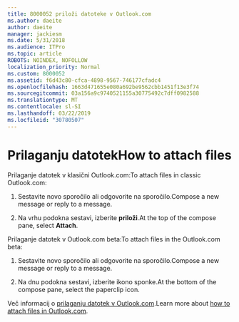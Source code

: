 ```yaml
---
title: 8000052 priloži datoteke v Outlook.com
ms.author: daeite
author: daeite
manager: jackiesm
ms.date: 5/31/2018
ms.audience: ITPro
ms.topic: article
ROBOTS: NOINDEX, NOFOLLOW
localization_priority: Normal
ms.custom: 8000052
ms.assetid: f6d43c80-cfca-4898-9567-746177cfadc4
ms.openlocfilehash: 1663d471655e080a692be9562cbb1451f13e3f74
ms.sourcegitcommit: 03a156a9c9740521155a30775492c7dff0982588
ms.translationtype: MT
ms.contentlocale: sl-SI
ms.lasthandoff: 03/22/2019
ms.locfileid: "30780507"
---
```

# <a name="how-to-attach-files"></a><span data-ttu-id="c5363-102">Prilaganju datotek</span><span class="sxs-lookup"><span data-stu-id="c5363-102">How to attach files</span></span>

<span data-ttu-id="c5363-103">Prilaganje datotek v klasični Outlook.com:</span><span class="sxs-lookup"><span data-stu-id="c5363-103">To attach files in classic Outlook.com:</span></span>
  
1. <span data-ttu-id="c5363-104">Sestavite novo sporočilo ali odgovorite na sporočilo.</span><span class="sxs-lookup"><span data-stu-id="c5363-104">Compose a new message or reply to a message.</span></span>
    
2. <span data-ttu-id="c5363-105">Na vrhu podokna sestavi, izberite **priloži**.</span><span class="sxs-lookup"><span data-stu-id="c5363-105">At the top of the compose pane, select **Attach**.</span></span> 
    
<span data-ttu-id="c5363-106">Prilaganje datotek v Outlook.com beta:</span><span class="sxs-lookup"><span data-stu-id="c5363-106">To attach files in the Outlook.com beta:</span></span>
  
1. <span data-ttu-id="c5363-107">Sestavite novo sporočilo ali odgovorite na sporočilo.</span><span class="sxs-lookup"><span data-stu-id="c5363-107">Compose a new message or reply to a message.</span></span>
    
2. <span data-ttu-id="c5363-108">Na dnu podokna sestavi, izberite ikono sponke.</span><span class="sxs-lookup"><span data-stu-id="c5363-108">At the bottom of the compose pane, select the paperclip icon.</span></span>
    
<span data-ttu-id="c5363-109">Več informacij o [prilaganju datotek v Outlook.com](https://go.microsoft.com/fwlink/p/?linkid=2001702&amp;clcid=0x409).</span><span class="sxs-lookup"><span data-stu-id="c5363-109">Learn more about [how to attach files in Outlook.com](https://go.microsoft.com/fwlink/p/?linkid=2001702&amp;clcid=0x409).</span></span>
  

